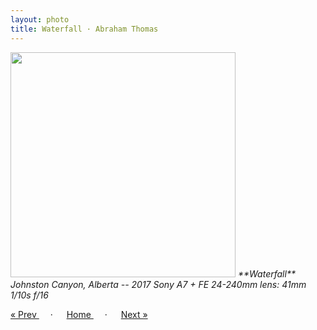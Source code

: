 ```yaml
---
layout: photo
title: Waterfall · Abraham Thomas
---
```


<img src="/assets/photos/Waterfall.jpg" width="360px" class="photo">

<i>
**Waterfall**  
Johnston Canyon, Alberta -- 2017  
Sony A7 + FE 24-240mm lens: 41mm 1/10s f/16  
</i>

<a href="/travel/bridge"> &laquo; Prev </a> &emsp; · &emsp; 
<a href="/travel"> Home </a> &emsp; · &emsp; 
<a href="/travel/glacier"> Next &raquo; </a>
